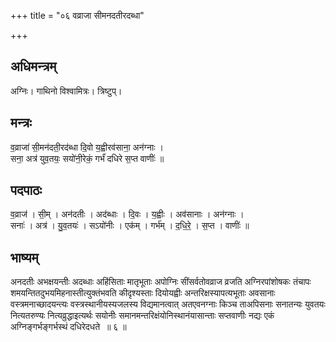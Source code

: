 +++
title = "०६ वव्राजा सीमनदतीरदब्धा"

+++
## अधिमन्त्रम्
अग्निः। गाथिनो विश्वामित्रः। त्रिष्टुप्।

## मन्त्रः
व॒व्राजा॑ सी॒मन॑दती॒रद॑ब्धा दि॒वो य॒ह्वीरव॑साना॒ अन॑ग्नाः ।  
सना॒ अत्र॑ युव॒तयः॒ सयो॑नी॒रेकं॒ गर्भं॑ दधिरे स॒प्त वाणीः॑ ॥

## पदपाठः
व॒व्राज॑ । सी॒म् । अन॑दतीः । अद॑ब्धाः । दि॒वः । य॒ह्वीः । अव॑सानाः । अन॑ग्नाः ।  
सनाः॑ । अत्र॑ । यु॒व॒तयः॑ । सऽयो॑नीः । एक॑म् । गर्भ॑म् । द॒धि॒रे॒ । स॒प्त । वाणीः॑ ॥

## भाष्यम्
अनदतीः अभक्षयन्तीः अदब्धाः अहिंसिताः मातृभूताः अपोग्निः सींसर्वतोवव्राज व्रजति अग्निरपांशोषकः तंचापः शमयन्तितदुभयमिहनास्तीत्युक्तंभवति कीदृश्यस्ताः दियोयह्वीः अन्तरिक्षस्यापत्यभूताः अवसानाः वस्त्रमनाच्छादयन्त्यः वस्त्रस्थानीयस्यजलस्य विद्यमानत्वात् अतएवनग्नाः किञ्च ताअपिसनाः सनातन्यः युवतयः नित्यतरुण्यः नित्यव्रुद्धाइत्यर्थः सयोनीः समानमन्तरिक्षंयोनिस्थानंयासान्ताः सप्तवाणीः नद्यः एकं अग्निङ्गर्भङ्गर्भस्थं दधिरेदधते ‌ ॥ ६ ॥